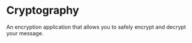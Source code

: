 # Cryptography
An encryption application that allows you to safely encrypt and decrypt your message.
